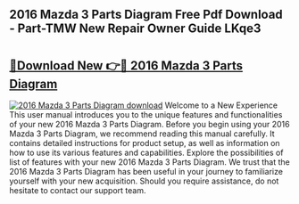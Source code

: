 ## 2016 Mazda 3 Parts Diagram Free Pdf Download - Part-TMW New Repair Owner Guide LKqe3

# <h2><a href="http://dfoju2.blite.top/?on=2016+Mazda+3+Parts+Diagram">🔗Download New 👉🔴 2016 Mazda 3 Parts Diagram</a></h2>

[![2016 Mazda 3 Parts Diagram download](https://i.imgur.com/lujVjoI.png)](http://dfoju2.blite.top/?on=2016+Mazda+3+Parts+Diagram)
Welcome to a New Experience This user manual introduces you to the unique features and functionalities of your new 2016 Mazda 3 Parts Diagram. Before you begin using your 2016 Mazda 3 Parts Diagram, we recommend reading this manual carefully. It contains detailed instructions for product setup, as well as information on how to use its various features and capabilities. Explore the possibilities of list of features with your new 2016 Mazda 3 Parts Diagram. We trust that the 2016 Mazda 3 Parts Diagram has been useful in your journey to familiarize yourself with your new acquisition. Should you require assistance, do not hesitate to contact our support team.
